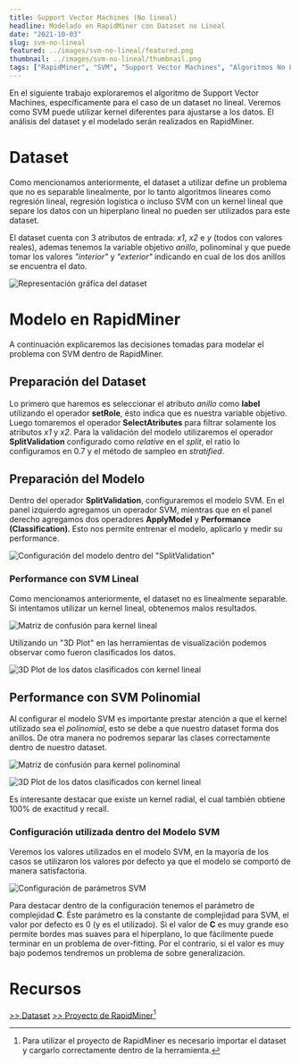 ```yaml
---
title: Support Vector Machines (No lineal)
headline: Modelado en RapidMiner con Dataset no Lineal
date: "2021-10-03"
slug: svm-no-lineal
featured: ../images/svm-no-lineal/featured.png
thumbnail: ../images/svm-no-lineal/thumbnail.png
tags: ["RapidMiner", "SVM", "Support Vector Machines", "Algoritmos No Lineales", "Algoritmos Supervisados"]
---
```


En el siguiente trabajo exploraremos el algoritmo de Support Vector Machines,
específicamente para el caso de un dataset no lineal. Veremos como SVM puede
utilizar kernel diferentes para ajustarse a los datos. El análisis del dataset
y el modelado serán realizados en RapidMiner.

# Dataset
Como mencionamos anteriormente, el dataset a utilizar define un problema que no
es separable linealmente, por lo tanto algoritmos lineares como regresión
lineal, regresión logística o incluso SVM con un kernel lineal que separe los
datos con un hiperplano lineal no pueden ser utilizados para este dataset.

El dataset cuenta con 3 atributos de entrada: _x1_, _x2_ e _y_ (todos con
valores reales), ademas tenemos la variable objetivo _anillo_, polinominal y
que puede tomar los valores _"interior"_ y _"exterior"_ indicando en cual de
los dos anillos se encuentra el dato. 

![Representación gráfica del dataset](../images/svm-no-lineal/dataset.png)

# Modelo en RapidMiner
A continuación explicaremos las decisiones tomadas para modelar el problema con
SVM dentro de RapidMiner.

## Preparación del Dataset
Lo primero que haremos es seleccionar el atributo _anillo_ como __label__
utilizando el operador __setRole__, ésto indica que es nuestra variable
objetivo. Luego tomaremos el operador __SelectAtributes__ para filtrar solamente
los atributos _x1_ y _x2_.  Para la validación del modelo utilizaremos el
operador __SplitValidation__ configurado como _relative_ en el _split_, el
ratio lo configuramos en 0.7 y el método de sampleo en _stratified_.

## Preparación del Modelo
Dentro del operador __SplitValidation__, configuraremos el modelo SVM.
En el panel izquierdo agregamos un operador SVM, mientras que en el panel
derecho agregamos dos operadores __ApplyModel__ y __Performance (Classification)__.
Esto nos permite entrenar el modelo, aplicarlo y medir su performance.

![Configuración del modelo dentro del "SplitValidation"](../images/svm-no-lineal/model.png)

### Performance con SVM Lineal
Como mencionamos anteriormente, el dataset no es linealmente separable. Si intentamos
utilizar un kernel lineal, obtenemos malos resultados.

![Matriz de confusión para kernel lineal](../images/svm-no-lineal/performance-lineal.png)

Utilizando un "3D Plot" en las herramientas de visualización podemos observar como
fueron clasificados los datos.

![3D Plot de los datos clasificados con kernel lineal](../images/svm-no-lineal/3d-plot-linear.png)

## Performance con SVM Polinomial
Al configurar el modelo SVM es importante prestar atención a que el kernel
utilizado sea el _polinomial_, esto se debe a que nuestro dataset forma dos
anillos. De otra manera no podremos separar las clases correctamente dentro de
nuestro dataset.

![Matriz de confusión para kernel polinominal](../images/svm-no-lineal/performance-poly.png)

![3D Plot de los datos clasificados con kernel lineal](../images/svm-no-lineal/3d-plot-poly.png)

Es interesante destacar que existe un kernel radial, el cual también obtiene 100%
de exactitud y recall.

### Configuración utilizada dentro del Modelo SVM
Veremos los valores utilizados en el modelo SVM, en la mayoría de los casos se 
utilizaron los valores por defecto ya que el modelo se comportó de manera satisfactoria.

![Configuración de parámetros SVM](../images/svm-no-lineal/params.png)

Para destacar dentro de la configuración tenemos el parámetro de complejidad __C__.
Éste parámetro es la constante de complejidad para SVM, el valor por defecto es 0
(y es el utilizado). Si el valor de __C__ es muy grande eso permite bordes mas suaves
para el hiperplano, lo que fácilmente puede terminar en un problema de over-fitting.
Por el contrario, si el valor es muy bajo podemos tendremos un problema de
sobre generalización.

# Recursos
[>> Dataset](no-lineal-dataset.csv)
[>> Proyecto de RapidMiner](svm-model.rmp)[^1]

[^1]: Para utilizar el proyecto de RapidMiner es necesario importar el dataset y cargarlo correctamente dentro de la herramienta.
